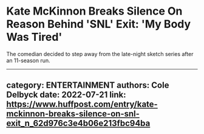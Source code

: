 # Kate McKinnon Breaks Silence On Reason Behind 'SNL' Exit: 'My Body Was Tired'

The comedian decided to step away from the late-night sketch series after an 11-season run.

---
category: ENTERTAINMENT
authors: Cole Delbyck
date: 2022-07-21
link: https://www.huffpost.com/entry/kate-mckinnon-breaks-silence-on-snl-exit_n_62d976c3e4b06e213fbc94ba
---
